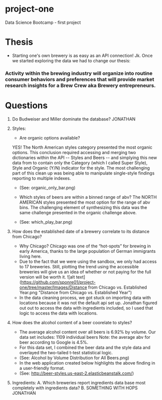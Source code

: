 # project-one
Data Science Bootcamp - first project

# Thesis
- Starting one's own brewery is as easy as an API connection! Jk. Once we started exploring the data we had to change our thesis: 
### Activity within the brewing industry will organize into routine consumer behaviors and preferences that will provide market research insights for a Brew Crew aka Brewery entrepreneurs. 

# Questions
1. Do Budweiser and Miller dominate the database?
     JONATHAN 
     
2. Styles: 
     - Are organic options available?
     
     YES! The North American styles category presented the most organic options. This conclusion required accessing and merging two dictionaries within the API -- Styles and Beers -- and simplying this new data from to contain only the Category (which I called Super Style), Style and Organic (Y/N) indicator for the style. The most challenging part of this clean up was being able to manipulate single-style findings reporting to multiple indexes. 
     - (See: organic_only_bar.png)
       
     - Which styles of beers are within a binned range of abv?
     The NORTH AMERICAN styles presented the most option for the range of abv bins. The challenging element of synthesizing this data was the same challenge presented in the organic challenge above. 
     - (See: which_play_bar.png)
     
3. How does the established date of a brewery correlate to its distance from Chicago?
     - Why Chicago? Chicago was one of the “hot-spots” for brewing in early America, thanks to the large population of German immigrants living here.
     - Due to the fact that we were using the sandbox, we only had access to 17 breweries. Still, plotting the trend using the accessible breweries will give us an idea of whether or not paying for the full version will be worth it. 
![alt text](https://github.com/sponre01/project-one/tree/master/Images/Distance from Chicago vs. Established Year.png "Distance from Chicago vs. Established Year")
     - In the data cleaning process, we got stuck on importing data with locations because it was not the default api set up. Jonathan figured out out to access the data with ingredients included, so I used that logic to access the data with locations. 

3. How does the alcohol content of a beer coorelate to styles? 
     - The average alcohol content over all beers is 6.92% by volume. Our data set includes: 1109 individual beers Note: the average abv for beer according to Google is 4.5%. 
     - For this data set, I combined the beer data and the style data and overlayed the two-tailed t-test statistical logic. 
     - (See: Alcohol by Volume Distribution for All Beers.png)
     - In the web application created below highlights the above finding in a user-friendly format. 
     - (See: http://beer-styles.us-east-2.elasticbeanstalk.com/) 

4. Ingredients: 
   A. Which breweries report ingredients data base most completely with ingredients data?
   B. SOMETHING WITH HOPS
     JONATHAN

